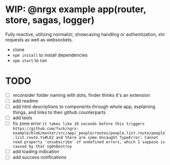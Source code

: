 # WIP: @nrgx example app(router, store, sagas, logger) 
Fully reactive, utilizing normalizr, showcasing handling or authentization, xhr requests as well as websockets. 

- clone 
- `npm install` to install dependencies
- `npm start` to run

# TODO
- [ ] reconsider folder naming with dots, finder thinks it's an extension
- [ ] add readme
- [ ] add html descriptions to components through whole app, explaining things, and links to their github counterparts
- [ ] add tests
- [ ] fix zone error `it takes like 10 seconds before this triggers https://github.com/fxck/ngrx-example/blob/master/src/app/_people/routes/people.list.route/people.list.route.ts#L62 and there are some Uncaught TypeError: Cannot read property 'unsubscribe' of undefined errors, which I suppose is caused by that ngOnDestroy`
- [ ] add loading indication
- [ ] add success notifications
